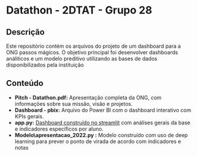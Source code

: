 # Datathon - 2DTAT - Grupo 28

## Descrição
Este repositório contém os arquivos do projeto de um dashboard para a ONG passos mágicos. O objetivo principal foi desenvolver dashboards análiticos e um modelo preditivo utilizando as bases de dados disponibilizados pela instituição

## Conteúdo
* **Pitch - Datathon.pdf:** Apresentação completa da ONG, com informações sobre sua missão, visão e projetos.
* **Dashboard - pbix:** Arquivo do Power BI com o dashboard interativo com KPIs gerais.
* **app.py:** [Dashboard construído no streamlit](https://datathon-2dtat.streamlit.app/) com análises gerais da base e indicadores específicos por aluno.
* **Modelo\apresentacao_2022.py :** Modelo construído com uso de deep learning para prever o ponto de virada de acordo com indicadores e notas
